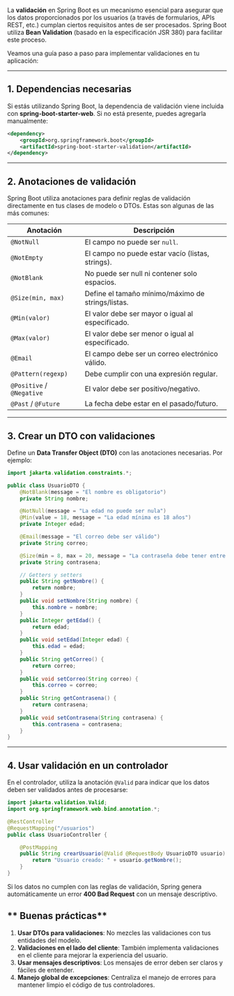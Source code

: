 La **validación** en Spring Boot es un mecanismo esencial para asegurar que los datos proporcionados por los usuarios (a través de formularios, APIs REST, etc.) cumplan ciertos requisitos antes de ser procesados. Spring Boot utiliza **Bean Validation** (basado en la especificación JSR 380) para facilitar este proceso.

Veamos una guía paso a paso para implementar validaciones en tu aplicación:

---

## **1. Dependencias necesarias**

Si estás utilizando Spring Boot, la dependencia de validación viene incluida con **spring-boot-starter-web**. Si no está presente, puedes agregarla manualmente:

```xml
<dependency>
    <groupId>org.springframework.boot</groupId>
    <artifactId>spring-boot-starter-validation</artifactId>
</dependency>
```

---

## **2. Anotaciones de validación**

Spring Boot utiliza anotaciones para definir reglas de validación directamente en tus clases de modelo o DTOs. Estas son algunas de las más comunes:

| Anotación                     | Descripción                                     |
|-------------------------------|-------------------------------------------------|
| `@NotNull`                    | El campo no puede ser `null`.                   |
| `@NotEmpty`                   | El campo no puede estar vacío (listas, strings).|
| `@NotBlank`                   | No puede ser null ni contener solo espacios.    |
| `@Size(min, max)`             | Define el tamaño mínimo/máximo de strings/listas. |
| `@Min(valor)`                 | El valor debe ser mayor o igual al especificado.|
| `@Max(valor)`                 | El valor debe ser menor o igual al especificado.|
| `@Email`                      | El campo debe ser un correo electrónico válido.|
| `@Pattern(regexp)`            | Debe cumplir con una expresión regular.         |
| `@Positive` / `@Negative`     | El valor debe ser positivo/negativo.           |
| `@Past` / `@Future`           | La fecha debe estar en el pasado/futuro.       |

---

## **3. Crear un DTO con validaciones**

Define un **Data Transfer Object (DTO)** con las anotaciones necesarias. Por ejemplo:

```java
import jakarta.validation.constraints.*;

public class UsuarioDTO {
    @NotBlank(message = "El nombre es obligatorio")
    private String nombre;

    @NotNull(message = "La edad no puede ser nula")
    @Min(value = 18, message = "La edad mínima es 18 años")
    private Integer edad;

    @Email(message = "El correo debe ser válido")
    private String correo;

    @Size(min = 8, max = 20, message = "La contraseña debe tener entre 8 y 20 caracteres")
    private String contrasena;

    // Getters y setters
    public String getNombre() {
        return nombre;
    }
    public void setNombre(String nombre) {
        this.nombre = nombre;
    }
    public Integer getEdad() {
        return edad;
    }
    public void setEdad(Integer edad) {
        this.edad = edad;
    }
    public String getCorreo() {
        return correo;
    }
    public void setCorreo(String correo) {
        this.correo = correo;
    }
    public String getContrasena() {
        return contrasena;
    }
    public void setContrasena(String contrasena) {
        this.contrasena = contrasena;
    }
}
```

---

## **4. Usar validación en un controlador**

En el controlador, utiliza la anotación `@Valid` para indicar que los datos deben ser validados antes de procesarse:

```java
import jakarta.validation.Valid;
import org.springframework.web.bind.annotation.*;

@RestController
@RequestMapping("/usuarios")
public class UsuarioController {

    @PostMapping
    public String crearUsuario(@Valid @RequestBody UsuarioDTO usuario) {
        return "Usuario creado: " + usuario.getNombre();
    }
}
```

Si los datos no cumplen con las reglas de validación, Spring genera automáticamente un error **400 Bad Request** con un mensaje descriptivo.

## ** Buenas prácticas**
1. **Usar DTOs para validaciones**: No mezcles las validaciones con tus entidades del modelo.
2. **Validaciones en el lado del cliente**: También implementa validaciones en el cliente para mejorar la experiencia del usuario.
3. **Usar mensajes descriptivos**: Los mensajes de error deben ser claros y fáciles de entender.
4. **Manejo global de excepciones**: Centraliza el manejo de errores para mantener limpio el código de tus controladores.